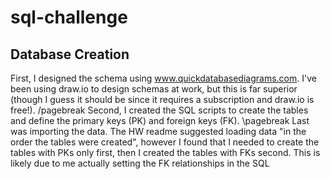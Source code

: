 # sql-challenge

## Database Creation
First, I designed the schema using www.quickdatabasediagrams.com. I've been using draw.io to design schemas at work, but this is far superior (though I guess it should be since it requires a subscription and draw.io is free!).
/pagebreak
Second, I created the SQL scripts to create the tables and define the primary keys (PK) and foreign keys (FK).
\pagebreak
Last was importing the data. The HW readme suggested loading data "in the order the tables were created", however I found that I needed to create the tables with PKs only first, then I created the tables with FKs second. This is likely due to me actually setting the FK relationships in the SQL